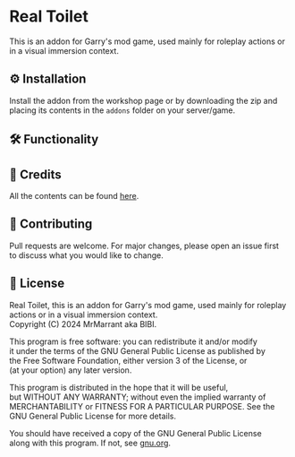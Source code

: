 # Real Toilet

This is an addon for Garry's mod game, used mainly for roleplay actions or in a visual immersion context.

## ⚙️ Installation

Install the addon from the workshop page or by downloading the zip and placing its contents in the `addons` folder on your server/game.

## 🛠️ Functionality

## 🤝 Credits

All the contents can be found [here](https://pastebin.com/wLFqWmET).

## 🧮 Contributing

Pull requests are welcome. For major changes, please open an issue first<br>
to discuss what you would like to change.<br>

## 📄 License

Real Toilet, this is an addon for Garry's mod game, used mainly for roleplay actions or in a visual immersion context.<br>
Copyright (C) 2024  MrMarrant aka BIBI.<br>

This program is free software: you can redistribute it and/or modify<br>
it under the terms of the GNU General Public License as published by<br>
the Free Software Foundation, either version 3 of the License, or<br>
(at your option) any later version.<br>

This program is distributed in the hope that it will be useful,<br>
but WITHOUT ANY WARRANTY; without even the implied warranty of<br>
MERCHANTABILITY or FITNESS FOR A PARTICULAR PURPOSE.  See the<br>
GNU General Public License for more details.<br>

You should have received a copy of the GNU General Public License<br>
along with this program.  If not, see [gnu.org](https://www.gnu.org/licenses/).<br>
